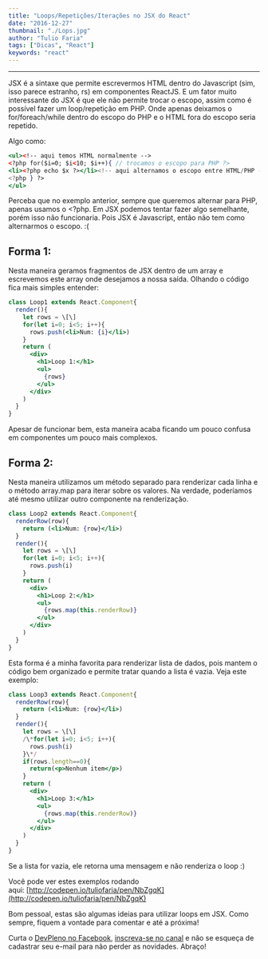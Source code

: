```yaml
---
title: "Loops/Repetições/Iterações no JSX do React"
date: "2016-12-27"
thumbnail: "./Lops.jpg"
author: "Tulio Faria"
tags: ["Dicas", "React"]
keywords: "react"
---
```


---
JSX é a sintaxe que permite escrevermos HTML dentro do Javascript (sim, isso parece estranho, rs) em componentes ReactJS. E um fator muito interessante do JSX é que ele não permite trocar o escopo, assim como é possível fazer um loop/repetição em PHP. Onde apenas deixamos o for/foreach/while dentro do escopo do PHP e o HTML fora do escopo seria repetido. 

Algo como:

```jsx {numberLines: true}
<ul><!-- aqui temos HTML normalmente -->
<?php for($i=0; $i<10; $i++){ // trocamos o escopo para PHP ?>
<li><?php echo $x ?></li><!-- aqui alternamos o escopo entre HTML/PHP -->
<?php } ?>
</ul>
```

Perceba que no exemplo anterior, sempre que queremos alternar para PHP, apenas usamos o <?php. Em JSX podemos tentar fazer algo semelhante, porém isso não funcionaria. Pois JSX é Javascript, então não tem como alternarmos o escopo. :(

## Forma 1:

Nesta maneira geramos fragmentos de JSX dentro de um array e escrevemos este array onde desejamos a nossa saída. Olhando o código fica mais simples entender:

```jsx {numberLines: true}
class Loop1 extends React.Component{
  render(){
    let rows = \[\]
    for(let i=0; i<5; i++){
      rows.push(<li>Num: {i}</li>)
    }
    return (
      <div>
        <h1>Loop 1:</h1>
        <ul>
          {rows}
        </ul>
      </div>
    )
  }
}
```

Apesar de funcionar bem, esta maneira acaba ficando um pouco confusa em componentes um pouco mais complexos.

## Forma 2:

Nesta maneira utilizamos um método separado para renderizar cada linha e o método array.map para iterar sobre os valores. Na verdade, poderíamos até mesmo utilizar outro componente na renderização.

```jsx {numberLines: true}
class Loop2 extends React.Component{
  renderRow(row){
    return (<li>Num: {row}</li>)
  }
  render(){
    let rows = \[\]
    for(let i=0; i<5; i++){
      rows.push(i)
    }
    return (
      <div>
        <h1>Loop 2:</h1>
        <ul>
          {rows.map(this.renderRow)}
        </ul>
      </div>
    )
  }
}
```

Esta forma é a minha favorita para renderizar lista de dados, pois mantem o código bem organizado e permite tratar quando a lista é vazia. Veja este exemplo:

```jsx {numberLines: true}
class Loop3 extends React.Component{
  renderRow(row){
    return (<li>Num: {row}</li>)
  }
  render(){
    let rows = \[\]
    /\*for(let i=0; i<5; i++){
      rows.push(i)
    }\*/
    if(rows.length==0){
      return(<p>Nenhum item</p>)
    }
    return (
      <div>
        <h1>Loop 3:</h1>
        <ul>
          {rows.map(this.renderRow)}
        </ul>
      </div>
    )
  }
}
```

Se a lista for vazia, ele retorna uma mensagem e não renderiza o loop :) 

Você pode ver estes exemplos rodando aqui: [http://codepen.io/tuliofaria/pen/NbZgqK](http://codepen.io/tuliofaria/pen/NbZgqK) 

Bom pessoal, estas são algumas ideias para utilizar loops em JSX. Como sempre, fiquem a vontade para comentar e até a próxima!

Curta o [DevPleno no Facebook](https://www.facebook.com/devpleno), [inscreva-se no canal](https://www.youtube.com/devplenocom) e não se esqueça de cadastrar seu e-mail para não perder as novidades. Abraço!